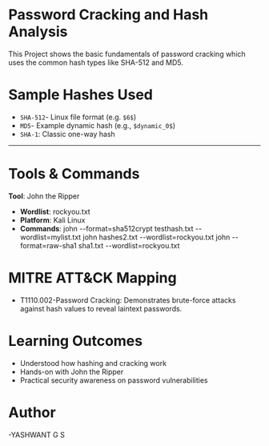 # Password Cracking and Hash Analysis

This Project shows the basic fundamentals of password cracking which uses the common hash types like SHA-512 and MD5.

# Sample Hashes Used
- `SHA-512`- Linux file format (e.g. `$6$`)
- `MD5`- Example dynamic hash (e.g., `$dynamic_0$`)
- `SHA-1`: Classic one-way hash

---

# Tools & Commands
 **Tool**: John the Ripper
- **Wordlist**: rockyou.txt
- **Platform**: Kali Linux
- **Commands**:  john --format=sha512crypt testhash.txt --wordlist=mylist.txt
   john hashes2.txt --wordlist=rockyou.txt
  john --format=raw-sha1 sha1.txt --wordlist=rockyou.txt

# MITRE ATT&CK Mapping
- T1110.002-Password Cracking: Demonstrates brute-force attacks against hash values to reveal laintext passwords.

# Learning Outcomes 
- Understood how hashing and cracking work
- Hands-on with John the Ripper
- Practical security awareness on password vulnerabilities

# Author 
-YASHWANT G S
